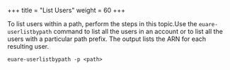 +++
title = "List Users"
weight = 60
+++

To list users within a path, perform the steps in this topic.Use the `euare-userlistbypath` command to list all the users in an account or to list all the users with a particular path prefix. The output lists the ARN for each resulting user. 

    euare-userlistbypath -p <path>

